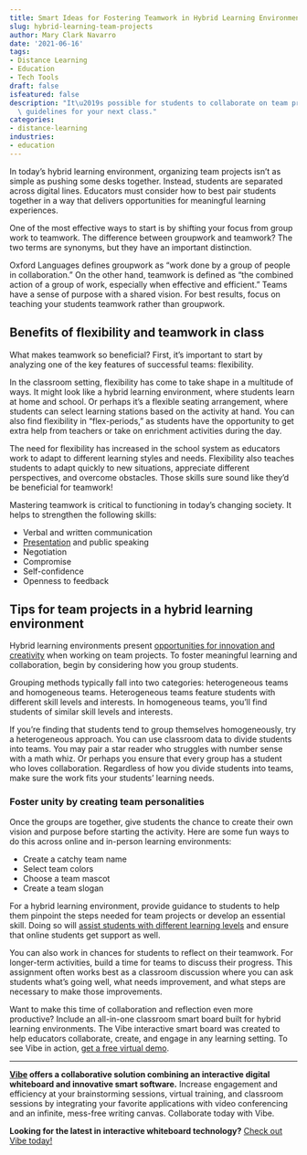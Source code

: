 ```yaml
---
title: Smart Ideas for Fostering Teamwork in Hybrid Learning Environments
slug: hybrid-learning-team-projects
author: Mary Clark Navarro
date: '2021-06-16'
tags:
- Distance Learning
- Education
- Tech Tools
draft: false
isfeatured: false
description: "It\u2019s possible for students to collaborate on team projects, even in hybrid learning environments. Use these\
  \ guidelines for your next class."
categories:
- distance-learning
industries:
- education
---
```


In today’s hybrid learning environment, organizing team projects isn’t as simple as pushing some desks together. Instead, students are separated across digital lines. Educators must consider how to best pair students together in a way that delivers opportunities for meaningful learning experiences. 

One of the most effective ways to start is by shifting your focus from group work to teamwork. The difference between groupwork and teamwork? The two terms are synonyms, but they have an important distinction.

Oxford Languages defines groupwork as “work done by a group of people in collaboration.” On the other hand, teamwork is defined as “the combined action of a group of work, especially when effective and efficient.” Teams have a sense of purpose with a shared vision. For best results, focus on teaching your students teamwork rather than groupwork.

## Benefits of flexibility and teamwork in class

What makes teamwork so beneficial? First, it’s important to start by analyzing one of the key features of successful teams: flexibility.

In the classroom setting, flexibility has come to take shape in a multitude of ways. It might look like a hybrid learning environment, where students learn at home and school. Or perhaps it’s a flexible seating arrangement, where students can select learning stations based on the activity at hand. You can also find flexibility in “flex-periods,” as students have the opportunity to get extra help from teachers or take on enrichment activities during the day. 

The need for flexibility has increased in the school system as educators work to adapt to different learning styles and needs. Flexibility also teaches students to adapt quickly to new situations, appreciate different perspectives, and overcome obstacles. Those skills sure sound like they’d be beneficial for teamwork!

Mastering teamwork is critical to functioning in today’s changing society. It helps to strengthen the following skills:

- Verbal and written communication
- [Presentation](https://vibe.us/blog/how-to-make-powerpoint-presentations/) and public speaking
- Negotiation
- Compromise
- Self-confidence
- Openness to feedback

## Tips for team projects in a hybrid learning environment

Hybrid learning environments present [opportunities for innovation and creativity](https://vibe.us/blog/interactive-whiteboarding-for-distance-learning-lessons/) when working on team projects. To foster meaningful learning and collaboration, begin by considering how you group students.

Grouping methods typically fall into two categories: heterogeneous teams and homogeneous teams. Heterogeneous teams feature students with different skill levels and interests. In homogeneous teams, you’ll find students of similar skill levels and interests.

If you’re finding that students tend to group themselves homogeneously, try a heterogeneous approach. You can use classroom data to divide students into teams. You may pair a star reader who struggles with number sense with a math whiz. Or perhaps you ensure that every group has a student who loves collaboration. Regardless of how you divide students into teams, make sure the work fits your students’ learning needs. 

### Foster unity by creating team personalities

Once the groups are together, give students the chance to create their own vision and purpose before starting the activity. Here are some fun ways to do this across online and in-person learning environments:

- Create a catchy team name
- Select team colors
- Choose a team mascot
- Create a team slogan

For a hybrid learning environment, provide guidance to students to help them pinpoint the steps needed for team projects or develop an essential skill. Doing so will [assist students with different learning levels](https://vibe.us/blog/best-practices-for-remote-student-engagement/) and ensure that online students get support as well.

You can also work in chances for students to reflect on their teamwork. For longer-term activities, build a time for teams to discuss their progress. This assignment often works best as a classroom discussion where you can ask students what’s going well, what needs improvement, and what steps are necessary to make those improvements.

Want to make this time of collaboration and reflection even more productive? Include an all-in-one classroom smart board built for hybrid learning environments. The Vibe interactive smart board was created to help educators collaborate, create, and engage in any learning setting. To see Vibe in action, [get a free virtual demo](https://vibe.us/lp/scenario-education/).



---

**[Vibe](https://vibe.us/) offers a collaborative solution combining an interactive digital whiteboard and innovative smart software.** Increase engagement and efficiency at your brainstorming sessions, virtual training, and classroom sessions by integrating your favorite applications with video conferencing and an infinite, mess-free writing canvas. Collaborate today with Vibe.

**Looking for the latest in interactive whiteboard technology?** [Check out Vibe today!](https://vibe.us/order/)
